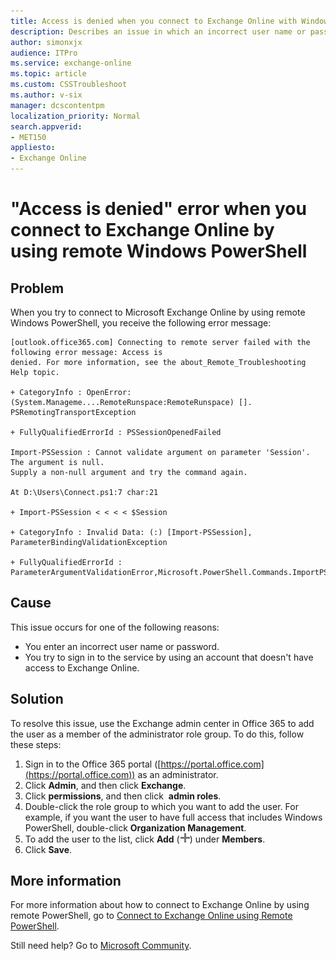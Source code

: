```yaml
---
title: Access is denied when you connect to Exchange Online with Windows PowerShell
description: Describes an issue in which an incorrect user name or password is entered or the user tries to sign in to the service by using an account that doesn't have access to Exchange Online. Provides a resolution.
author: simonxjx
audience: ITPro
ms.service: exchange-online
ms.topic: article
ms.custom: CSSTroubleshoot
ms.author: v-six
manager: dcscontentpm
localization_priority: Normal
search.appverid: 
- MET150
appliesto:
- Exchange Online
---
```


# "Access is denied" error when you connect to Exchange Online by using remote Windows PowerShell

## Problem 

When you try to connect to Microsoft Exchange Online by using remote Windows PowerShell, you receive the following error message: 

```asciidoc
[outlook.office365.com] Connecting to remote server failed with the following error message: Access is
denied. For more information, see the about_Remote_Troubleshooting Help topic.

+ CategoryInfo : OpenError: (System.Manageme....RemoteRunspace:RemoteRunspace) [].
PSRemotingTransportException

+ FullyQualifiedErrorId : PSSessionOpenedFailed

Import-PSSession : Cannot validate argument on parameter 'Session'. The argument is null.
Supply a non-null argument and try the command again.

At D:\Users\Connect.ps1:7 char:21

+ Import-PSSession < < < < $Session

+ CategoryInfo : Invalid Data: (:) [Import-PSSession], ParameterBindingValidationException

+ FullyQualifiedErrorId :
ParameterArgumentValidationError,Microsoft.PowerShell.Commands.ImportPSSessionCommand
```

## Cause 

This issue occurs for one of the following reasons: 

- You enter an incorrect user name or password.   
- You try to sign in to the service by using an account that doesn't have access to Exchange Online.   

## Solution 

To resolve this issue, use the Exchange admin center in Office 365 to add the user as a member of the administrator role group. To do this, follow these steps:

1. Sign in to the Office 365 portal ([https://portal.office.com](https://portal.office.com)) as an administrator.    
2. Click **Admin**, and then click **Exchange**.    
3. Click **permissions**, and then click  **admin roles**.    
4. Double-click the role group to which you want to add the user. For example, if you want the user to have full access that includes Windows PowerShell, double-click **Organization Management**.    
5. To add the user to the list, click **Add** (![Add icon](./media/access-denied-connect-powershell/add.png)) under **Members**.   
6. Click **Save**.   

## More information

For more information about how to connect to Exchange Online by using remote PowerShell, go to [Connect to Exchange Online using Remote PowerShell](https://technet.microsoft.com/library/jj984289%28v=exchg.150%29.aspx).

Still need help? Go to [Microsoft Community](https://answers.microsoft.com/).